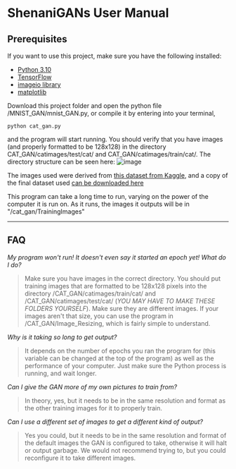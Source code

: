 # ShenaniGANs User Manual

## Prerequisites

If you want to use this project, make sure you have the following installed:

- [Python 3.10](https://www.python.org/downloads/)
- [TensorFlow](https://www.tensorflow.org/install)
- [imageio library](https://imageio.readthedocs.io/en/stable/getting_started/installation.html)
- [matplotlib](https://matplotlib.org/stable/users/getting_started/index.html#installation-quick-start)

Download this project folder and open the python file /MNIST_GAN/mnist_GAN.py, or compile it by entering into your terminal,

```
python cat_gan.py
```

and the program will start running. You should verify that you have images (and properly formatted to be 128x128) in the directory CAT_GAN/catimages/test/cat/ and CAT_GAN/catimages/train/cat/. The directory structure can be seen here: ![image](https://user-images.githubusercontent.com/38301800/163854998-f48b9547-802b-404e-9701-62f238f49bbe.png)

The images used were derived from [this dataset from Kaggle](https://www.kaggle.com/datasets/andrewmvd/animal-faces), and a copy of the final dataset used [can be downloaded here](https://drive.google.com/file/d/14gdn4IYF_e6sjUpqKFrYRyUs3lE6CzF2/view?usp=sharing)

This program can take a long time to run, varying on the power of the computer it is run on. As it runs, the images it outputs will be in "/cat_gan/TrainingImages"

---

## FAQ

_My program won't run! It doesn't even say it started an epoch yet! What do I do?_
> Make sure you have images in the correct directory. You should put training images that are formatted to be 128x128 pixels into the directory /CAT_GAN/catimages/train/cat/ and /CAT_GAN/catimages/test/cat/ (*YOU MAY HAVE TO MAKE THESE FOLDERS YOURSELF*). Make sure they are different images. If your images aren't that size, you can use the program in /CAT_GAN/Image_Resizing, which is fairly simple to understand. 

_Why is it taking so long to get output?_

> It depends on the number of epochs you ran the program for (this variable can be changed at the top of the program) as well as the performance of your computer. Just make sure the Python process is running, and wait longer.

_Can I give the GAN more of my own pictures to train from?_

> In theory, yes, but it needs to be in the same resolution and format as the other training images for it to properly train.

_Can I use a different set of images to get a different kind of output?_

> Yes you could, but it needs to be in the same resolution and format of the default images the GAN is configured to take, otherwise it will halt or output garbage. We would not recommend trying to, but you could reconfigure it to take different images.
